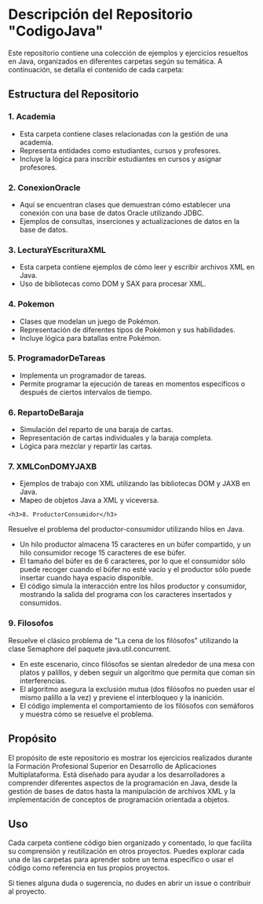  <h1>Descripción del Repositorio "CodigoJava"</h1>
    <p>Este repositorio contiene una colección de ejemplos y ejercicios resueltos en Java, organizados en diferentes carpetas según su temática. A continuación, se detalla el contenido de cada carpeta:</p>

  <h2>Estructura del Repositorio</h2>

   <h3>1. Academia</h3>
    <ul>
        <li>Esta carpeta contiene clases relacionadas con la gestión de una academia.</li>
        <li>Representa entidades como estudiantes, cursos y profesores.</li>
        <li>Incluye la lógica para inscribir estudiantes en cursos y asignar profesores.</li>
    </ul>

   <h3>2. ConexionOracle</h3>
    <ul>
        <li>Aquí se encuentran clases que demuestran cómo establecer una conexión con una base de datos Oracle utilizando JDBC.</li>
        <li>Ejemplos de consultas, inserciones y actualizaciones de datos en la base de datos.</li>
    </ul>

   <h3>3. LecturaYEscrituraXML</h3>
    <ul>
        <li>Esta carpeta contiene ejemplos de cómo leer y escribir archivos XML en Java.</li>
        <li>Uso de bibliotecas como DOM y SAX para procesar XML.</li>
    </ul>

  <h3>4. Pokemon</h3>
    <ul>
        <li>Clases que modelan un juego de Pokémon.</li>
        <li>Representación de diferentes tipos de Pokémon y sus habilidades.</li>
        <li>Incluye lógica para batallas entre Pokémon.</li>
    </ul>

   <h3>5. ProgramadorDeTareas</h3>
    <ul>
        <li>Implementa un programador de tareas.</li>
        <li>Permite programar la ejecución de tareas en momentos específicos o después de ciertos intervalos de tiempo.</li>
    </ul>

  <h3>6. RepartoDeBaraja</h3>
    <ul>
        <li>Simulación del reparto de una baraja de cartas.</li>
        <li>Representación de cartas individuales y la baraja completa.</li>
        <li>Lógica para mezclar y repartir las cartas.</li>
    </ul>

   <h3>7. XMLConDOMYJAXB</h3>
    <ul>
        <li>Ejemplos de trabajo con XML utilizando las bibliotecas DOM y JAXB en Java.</li>
        <li>Mapeo de objetos Java a XML y viceversa.</li>
    </ul>

    <h3>8. ProductorConsumidor</h3>
<p>Resuelve el problema del productor-consumidor utilizando hilos en Java.</p>
<ul>
  <li>Un hilo productor almacena 15 caracteres en un búfer compartido, y un hilo consumidor recoge 15 caracteres de ese búfer.</li>
  <li>El tamaño del búfer es de 6 caracteres, por lo que el consumidor sólo puede recoger cuando el búfer no esté vacío y el productor sólo puede insertar cuando haya espacio disponible.</li>
  <li>El código simula la interacción entre los hilos productor y consumidor, mostrando la salida del programa con los caracteres insertados y consumidos.</li>
</ul>

<h3>9. Filosofos</h3>
<p>Resuelve el clásico problema de "La cena de los filósofos" utilizando la clase Semaphore del paquete java.util.concurrent.</p>
<ul>
  <li>En este escenario, cinco filósofos se sientan alrededor de una mesa con platos y palillos, y deben seguir un algoritmo que permita que coman sin interferencias.</li>
  <li>El algoritmo asegura la exclusión mutua (dos filósofos no pueden usar el mismo palillo a la vez) y previene el interbloqueo y la inanición.</li>
  <li>El código implementa el comportamiento de los filósofos con semáforos y muestra cómo se resuelve el problema.</li>
</ul>

  <h2>Propósito</h2>
    <p>El propósito de este repositorio es mostrar los ejercicios realizados durante la Formación Profesional Superior en Desarrollo de Aplicaciones Multiplataforma. Está diseñado para ayudar a los desarrolladores a comprender diferentes aspectos de la programación en Java, desde la gestión de bases de datos hasta la manipulación de archivos XML y la implementación de conceptos de programación orientada a objetos.</p>

  <h2>Uso</h2>
    <p>Cada carpeta contiene código bien organizado y comentado, lo que facilita su comprensión y reutilización en otros proyectos. Puedes explorar cada una de las carpetas para aprender sobre un tema específico o usar el código como referencia en tus propios proyectos.</p>

   <footer>
        <p>Si tienes alguna duda o sugerencia, no dudes en abrir un issue o contribuir al proyecto.</p>
    </footer>


